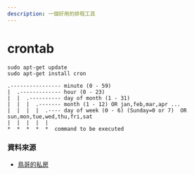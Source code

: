 ```yaml
---
description: 一個好用的排程工具
---
```


# crontab

```text
sudo apt-get update
sudo apt-get install cron
```

```text
.---------------- minute (0 - 59) 
|  .------------- hour (0 - 23)
|  |  .---------- day of month (1 - 31)
|  |  |  .------- month (1 - 12) OR jan,feb,mar,apr ... 
|  |  |  |  .---- day of week (0 - 6) (Sunday=0 or 7)  OR sun,mon,tue,wed,thu,fri,sat 
|  |  |  |  |
*  *  *  *  *  command to be executed
```

### 資料來源

* [鳥哥的私房](http://linux.vbird.org/linux_basic/0430cron.php)





